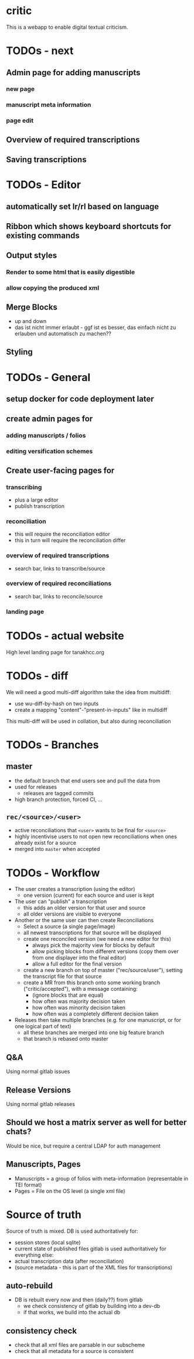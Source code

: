 # critic
This is a webapp to enable digital textual criticism.


# TODOs - next
## Admin page for adding manuscripts
### new page
### manuscript meta information
### page edit
## Overview of required transcriptions
## Saving transcriptions

# TODOs - Editor
## automatically set lr/rl based on language

## Ribbon which shows keyboard shortcuts for existing commands

## Output styles
### Render to some html that is easily digestible
### allow copying the produced xml

## Merge Blocks
- up and down
- das ist nicht immer erlaubt - ggf ist es besser, das einfach nicht zu erlauben und automatisch zu machen??

## Styling

# TODOs - General
## setup docker for code deployment later

## create admin pages for
### adding manuscripts / folios
### editing versification schemes

## Create user-facing pages for
### transcribing
- plus a large editor
- publish transcription
### reconciliation
- this will require the reconciliation editor
- this in turn will require the reconciliation differ
### overview of required transcriptions
- search bar, links to transcribe/source
### overview of required reconciliations
- search bar, links to reconcile/source
### landing page

# TODOs - actual website
High level landing page for tanakhcc.org

# TODOs - diff
We will need a good multi-diff algorithm
take the idea from multidiff:
- use wu-diff-by-hash on two inputs
- create a mapping "content"-"present-in-inputs" like in multidiff

This multi-diff will be used in collation, but also during reconciliation

# TODOs - Branches
## master
- the default branch that end users see and pull the data from
- used for releases
    - releases are tagged commits
- high branch protection, forced CI, ...

## `rec/<source>/<user>`
- active reconciliations that `<user>` wants to be final for `<source>`
- highly incentivise users to not open new reconciliations when ones already exist for a source
- merged into `master` when accepted

# TODOs - Workflow
- The user creates a transcription (using the editor)
    - one version (current) for each source and user is kept
- The user can "publish" a transcription
    - this adds an older version for that user and source
    - all older versions are visible to everyone
- Another or the same user can then create Reconciliations
    - Select a source (a single page/image)
    - all newest transcriptions for that source will be displayed
    - create one reconciled version (we need a new editor for this)
        - always pick the majority view for blocks by default
        - allow picking blocks from different versions (copy them over from one displayer into the final editor)
        - allow a full editor for the final version
    - create a new branch on top of master ("rec/source/user"), setting the transcript file for that source
    - create a MR from this branch onto some working branch ("critic/accepted"), with a message containing:
        - (ignore blocks that are equal)
        - how often was majority decision taken
        - how often was minority decision taken
        - how often was a completely different decision taken
- Releases then take multiple branches (e.g. for one manuscript, or for one logical part of text)
    - all these branches are merged into one big feature branch
    - that branch is rebased onto master

## Q&A
Using normal gitlab issues

## Release Versions
Using normal gitlab releases

## Should we host a matrix server as well for better chats?
Would be nice, but require a central LDAP for auth management

## Manuscripts, Pages
- Manuscripts = a group of folios with meta-information (representable in TEI format)
- Pages = File on the OS level (a single xml file)

# Source of truth
Source of truth is mixed.
DB is used authoritatively for:
- session stores (local sqlite)
- current state of published files
gitlab is used authoritatively for everything else:
- actual transcription data (after reconciliation)
- (source metadata - this is part of the XML files for transcriptions)

## auto-rebuild
- DB is rebuilt every now and then (daily??) from gitlab
    - we check consistency of gitlab by building into a dev-db
    - if that works, we build into the actual db

## consistency check
- check that all xml files are parsable in our subscheme
- check that all metadata for a source is consistent

